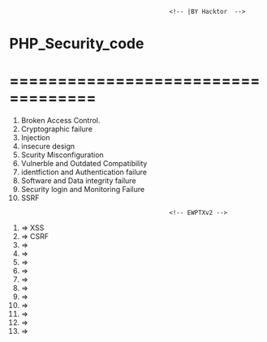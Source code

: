                                                 <!-- |BY Hacktor  -->
# PHP_Security_code

<!-- This project is a personal learning, so you will find errors or disorganization ;) -->
<!-- new list of vulnerabilities. -->
===================================
                                        <!-- OWASP TOP 10 web vulnerabilities -->
====================================
01. Broken Access Control.
02. Cryptographic failure
03. Injection
04. insecure design
05. Scurity Misconfiguration
06. Vulnerble and Outdated Compatibility
07. identfiction and Authentication failure
08. Software and Data integrity failure
09. Security login and Monitoring Failure
10. SSRF
<!-- ===================================== -->
                                                <!-- EWPTXv2 -->
1.  => XSS 
2.  => CSRF
3.  =>
4.  =>
5.  =>
6.  =>
7.  =>
8.  =>
9.  =>
10. =>
11. =>
12. =>
13. =>